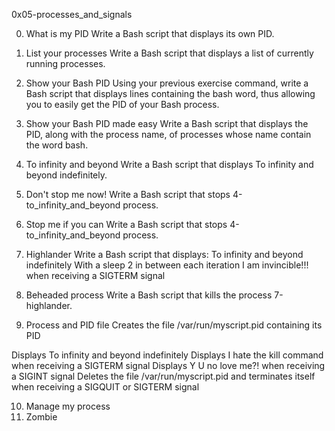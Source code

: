 0x05-processes_and_signals

0. What is my PID
Write a Bash script that displays its own PID.

1. List your processes
Write a Bash script that displays a list of currently running processes.

2. Show your Bash PID
Using your previous exercise command, write a Bash script that displays lines containing the bash word, thus allowing you to easily get the PID of your Bash process.

3. Show your Bash PID made easy
Write a Bash script that displays the PID, along with the process name, of processes whose name contain the word bash.

4. To infinity and beyond
Write a Bash script that displays To infinity and beyond indefinitely.

5. Don't stop me now!
Write a Bash script that stops 4-to_infinity_and_beyond process.

6. Stop me if you can
Write a Bash script that stops 4-to_infinity_and_beyond process.

7. Highlander
Write a Bash script that displays:
To infinity and beyond indefinitely
With a sleep 2 in between each iteration
I am invincible!!! when receiving a SIGTERM signal

8. Beheaded process
Write a Bash script that kills the process 7-highlander.

9. Process and PID file
Creates the file /var/run/myscript.pid containing its PID

Displays To infinity and beyond indefinitely
Displays I hate the kill command when receiving a SIGTERM signal
Displays Y U no love me?! when receiving a SIGINT signal
Deletes the file /var/run/myscript.pid and terminates itself when receiving a SIGQUIT or SIGTERM signal

10. Manage my process
11. Zombie
